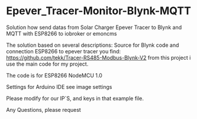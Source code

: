 # Epever_Tracer-Monitor-Blynk-MQTT
Solution how send datas from Solar Charger Epever Tracer to Blynk and MQTT with ESP8266 to iobroker or emoncms 

The solution based on several descriptions:
Source for Blynk code and connection ESP8266 to epever tracer you find:
https://github.com/tekk/Tracer-RS485-Modbus-Blynk-V2
from this project i use the main code for my project.

The code is for ESP8266 NodeMCU 1.0 

Settings for Arduino IDE see image settings

Please modify for our IP`S, and keys in that example file.

Any Questions, please request





